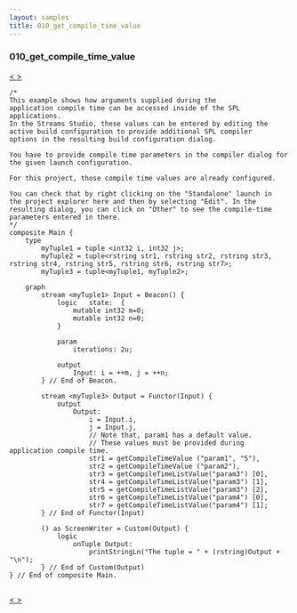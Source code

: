 ```yaml
---
layout: samples
title: 010_get_compile_time_value
---
```


### 010_get_compile_time_value

<div class="sampleNav"><a class="button" href="../009_custom_operator_using_get_submission_time_value_Main.spl/"> < </a><a class="button" href="../011_compiler_intrinsic_functions_Main.spl/"> > </a>
</div>

~~~~~~
/*
This example shows how arguments supplied during the 
application compile time can be accessed inside of the SPL applications.
In the Streams Studio, these values can be entered by editing the
active build configuration to provide additional SPL compiler
options in the resulting build configuration dialog.

You have to provide compile time parameters in the compiler dialog for
the given launch configuration.

For this project, those compile time values are already configured.

You can check that by right clicking on the "Standalone" launch in
the project explorer here and then by selecting "Edit". In the
resulting dialog, you can click on "Other" to see the compile-time
parameters entered in there. 
*/
composite Main {
	type 
		myTuple1 = tuple <int32 i, int32 j>; 
		myTuple2 = tuple<rstring str1, rstring str2, rstring str3, rstring str4, rstring str5, rstring str6, rstring str7>;
		myTuple3 = tuple<myTuple1, myTuple2>;
	
	graph
		stream <myTuple1> Input = Beacon() {							
			logic	state:	{
				mutable int32 m=0; 
				mutable int32 n=0;
			}
			
			param
				iterations:	2u;			
			
			output
				Input: i = ++m, j = ++n;
		} // End of Beacon.

		stream <myTuple3> Output = Functor(Input) {
			output 
				Output:
					i = Input.i, 
					j = Input.j,
					// Note that, param1 has a default value.
					// These values must be provided during application compile time.
					str1 = getCompileTimeValue ("param1", "5"),
					str2 = getCompileTimeValue ("param2"),
					str3 = getCompileTimeListValue("param3") [0],
					str4 = getCompileTimeListValue("param3") [1],
					str5 = getCompileTimeListValue("param3") [2],
					str6 = getCompileTimeListValue("param4") [0],
					str7 = getCompileTimeListValue("param4") [1];				
		} // End of Functor(Input)
		
		() as ScreenWriter = Custom(Output) {
			logic
				onTuple Output:
					printStringLn("The tuple = " + (rstring)Output + "\n");
		} // End of Custom(Output)
} // End of composite Main.


~~~~~~

<div class="sampleNav"><a class="button" href="../009_custom_operator_using_get_submission_time_value_Main.spl/"> < </a><a class="button" href="../011_compiler_intrinsic_functions_Main.spl/"> > </a>
</div>

